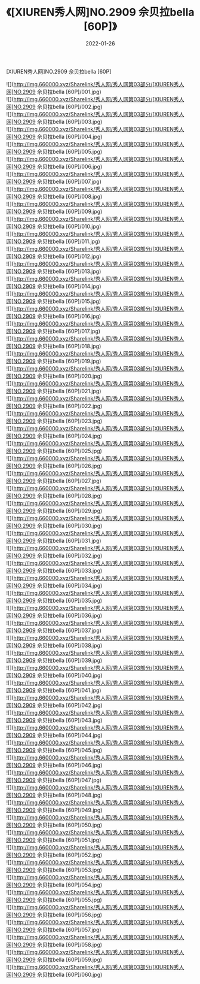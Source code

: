 ﻿---
layout: post
title:  《[XIUREN秀人网]NO.2909 佘贝拉bella [60P]》
date:   2022-01-26
img: http://img.660000.xyz/Sharelink/秀人网/秀人网第03部分/[XIUREN秀人网]NO.2909 佘贝拉bella [60P]/000.jpg
categories: [美女, 清纯, 唯美]
---

[XIUREN秀人网]NO.2909 佘贝拉bella [60P]

 ![](http://img.660000.xyz/Sharelink/秀人网/秀人网第03部分/[XIUREN秀人网]NO.2909 佘贝拉bella [60P]/001.jpg) <br>![](http://img.660000.xyz/Sharelink/秀人网/秀人网第03部分/[XIUREN秀人网]NO.2909 佘贝拉bella [60P]/002.jpg) <br>![](http://img.660000.xyz/Sharelink/秀人网/秀人网第03部分/[XIUREN秀人网]NO.2909 佘贝拉bella [60P]/003.jpg) <br>![](http://img.660000.xyz/Sharelink/秀人网/秀人网第03部分/[XIUREN秀人网]NO.2909 佘贝拉bella [60P]/004.jpg) <br>![](http://img.660000.xyz/Sharelink/秀人网/秀人网第03部分/[XIUREN秀人网]NO.2909 佘贝拉bella [60P]/005.jpg) <br>![](http://img.660000.xyz/Sharelink/秀人网/秀人网第03部分/[XIUREN秀人网]NO.2909 佘贝拉bella [60P]/006.jpg) <br>![](http://img.660000.xyz/Sharelink/秀人网/秀人网第03部分/[XIUREN秀人网]NO.2909 佘贝拉bella [60P]/007.jpg) <br>![](http://img.660000.xyz/Sharelink/秀人网/秀人网第03部分/[XIUREN秀人网]NO.2909 佘贝拉bella [60P]/008.jpg) <br>![](http://img.660000.xyz/Sharelink/秀人网/秀人网第03部分/[XIUREN秀人网]NO.2909 佘贝拉bella [60P]/009.jpg) <br>![](http://img.660000.xyz/Sharelink/秀人网/秀人网第03部分/[XIUREN秀人网]NO.2909 佘贝拉bella [60P]/010.jpg) <br>![](http://img.660000.xyz/Sharelink/秀人网/秀人网第03部分/[XIUREN秀人网]NO.2909 佘贝拉bella [60P]/011.jpg) <br>![](http://img.660000.xyz/Sharelink/秀人网/秀人网第03部分/[XIUREN秀人网]NO.2909 佘贝拉bella [60P]/012.jpg) <br>![](http://img.660000.xyz/Sharelink/秀人网/秀人网第03部分/[XIUREN秀人网]NO.2909 佘贝拉bella [60P]/013.jpg) <br>![](http://img.660000.xyz/Sharelink/秀人网/秀人网第03部分/[XIUREN秀人网]NO.2909 佘贝拉bella [60P]/014.jpg) <br>![](http://img.660000.xyz/Sharelink/秀人网/秀人网第03部分/[XIUREN秀人网]NO.2909 佘贝拉bella [60P]/015.jpg) <br>![](http://img.660000.xyz/Sharelink/秀人网/秀人网第03部分/[XIUREN秀人网]NO.2909 佘贝拉bella [60P]/016.jpg) <br>![](http://img.660000.xyz/Sharelink/秀人网/秀人网第03部分/[XIUREN秀人网]NO.2909 佘贝拉bella [60P]/017.jpg) <br>![](http://img.660000.xyz/Sharelink/秀人网/秀人网第03部分/[XIUREN秀人网]NO.2909 佘贝拉bella [60P]/018.jpg) <br>![](http://img.660000.xyz/Sharelink/秀人网/秀人网第03部分/[XIUREN秀人网]NO.2909 佘贝拉bella [60P]/019.jpg) <br>![](http://img.660000.xyz/Sharelink/秀人网/秀人网第03部分/[XIUREN秀人网]NO.2909 佘贝拉bella [60P]/020.jpg) <br>![](http://img.660000.xyz/Sharelink/秀人网/秀人网第03部分/[XIUREN秀人网]NO.2909 佘贝拉bella [60P]/021.jpg) <br>![](http://img.660000.xyz/Sharelink/秀人网/秀人网第03部分/[XIUREN秀人网]NO.2909 佘贝拉bella [60P]/022.jpg) <br>![](http://img.660000.xyz/Sharelink/秀人网/秀人网第03部分/[XIUREN秀人网]NO.2909 佘贝拉bella [60P]/023.jpg) <br>![](http://img.660000.xyz/Sharelink/秀人网/秀人网第03部分/[XIUREN秀人网]NO.2909 佘贝拉bella [60P]/024.jpg) <br>![](http://img.660000.xyz/Sharelink/秀人网/秀人网第03部分/[XIUREN秀人网]NO.2909 佘贝拉bella [60P]/025.jpg) <br>![](http://img.660000.xyz/Sharelink/秀人网/秀人网第03部分/[XIUREN秀人网]NO.2909 佘贝拉bella [60P]/026.jpg) <br>![](http://img.660000.xyz/Sharelink/秀人网/秀人网第03部分/[XIUREN秀人网]NO.2909 佘贝拉bella [60P]/027.jpg) <br>![](http://img.660000.xyz/Sharelink/秀人网/秀人网第03部分/[XIUREN秀人网]NO.2909 佘贝拉bella [60P]/028.jpg) <br>![](http://img.660000.xyz/Sharelink/秀人网/秀人网第03部分/[XIUREN秀人网]NO.2909 佘贝拉bella [60P]/029.jpg) <br>![](http://img.660000.xyz/Sharelink/秀人网/秀人网第03部分/[XIUREN秀人网]NO.2909 佘贝拉bella [60P]/030.jpg) <br>![](http://img.660000.xyz/Sharelink/秀人网/秀人网第03部分/[XIUREN秀人网]NO.2909 佘贝拉bella [60P]/031.jpg) <br>![](http://img.660000.xyz/Sharelink/秀人网/秀人网第03部分/[XIUREN秀人网]NO.2909 佘贝拉bella [60P]/032.jpg) <br>![](http://img.660000.xyz/Sharelink/秀人网/秀人网第03部分/[XIUREN秀人网]NO.2909 佘贝拉bella [60P]/033.jpg) <br>![](http://img.660000.xyz/Sharelink/秀人网/秀人网第03部分/[XIUREN秀人网]NO.2909 佘贝拉bella [60P]/034.jpg) <br>![](http://img.660000.xyz/Sharelink/秀人网/秀人网第03部分/[XIUREN秀人网]NO.2909 佘贝拉bella [60P]/035.jpg) <br>![](http://img.660000.xyz/Sharelink/秀人网/秀人网第03部分/[XIUREN秀人网]NO.2909 佘贝拉bella [60P]/036.jpg) <br>![](http://img.660000.xyz/Sharelink/秀人网/秀人网第03部分/[XIUREN秀人网]NO.2909 佘贝拉bella [60P]/037.jpg) <br>![](http://img.660000.xyz/Sharelink/秀人网/秀人网第03部分/[XIUREN秀人网]NO.2909 佘贝拉bella [60P]/038.jpg) <br>![](http://img.660000.xyz/Sharelink/秀人网/秀人网第03部分/[XIUREN秀人网]NO.2909 佘贝拉bella [60P]/039.jpg) <br>![](http://img.660000.xyz/Sharelink/秀人网/秀人网第03部分/[XIUREN秀人网]NO.2909 佘贝拉bella [60P]/040.jpg) <br>![](http://img.660000.xyz/Sharelink/秀人网/秀人网第03部分/[XIUREN秀人网]NO.2909 佘贝拉bella [60P]/041.jpg) <br>![](http://img.660000.xyz/Sharelink/秀人网/秀人网第03部分/[XIUREN秀人网]NO.2909 佘贝拉bella [60P]/042.jpg) <br>![](http://img.660000.xyz/Sharelink/秀人网/秀人网第03部分/[XIUREN秀人网]NO.2909 佘贝拉bella [60P]/043.jpg) <br>![](http://img.660000.xyz/Sharelink/秀人网/秀人网第03部分/[XIUREN秀人网]NO.2909 佘贝拉bella [60P]/044.jpg) <br>![](http://img.660000.xyz/Sharelink/秀人网/秀人网第03部分/[XIUREN秀人网]NO.2909 佘贝拉bella [60P]/045.jpg) <br>![](http://img.660000.xyz/Sharelink/秀人网/秀人网第03部分/[XIUREN秀人网]NO.2909 佘贝拉bella [60P]/046.jpg) <br>![](http://img.660000.xyz/Sharelink/秀人网/秀人网第03部分/[XIUREN秀人网]NO.2909 佘贝拉bella [60P]/047.jpg) <br>![](http://img.660000.xyz/Sharelink/秀人网/秀人网第03部分/[XIUREN秀人网]NO.2909 佘贝拉bella [60P]/048.jpg) <br>![](http://img.660000.xyz/Sharelink/秀人网/秀人网第03部分/[XIUREN秀人网]NO.2909 佘贝拉bella [60P]/049.jpg) <br>![](http://img.660000.xyz/Sharelink/秀人网/秀人网第03部分/[XIUREN秀人网]NO.2909 佘贝拉bella [60P]/050.jpg) <br>![](http://img.660000.xyz/Sharelink/秀人网/秀人网第03部分/[XIUREN秀人网]NO.2909 佘贝拉bella [60P]/051.jpg) <br>![](http://img.660000.xyz/Sharelink/秀人网/秀人网第03部分/[XIUREN秀人网]NO.2909 佘贝拉bella [60P]/052.jpg) <br>![](http://img.660000.xyz/Sharelink/秀人网/秀人网第03部分/[XIUREN秀人网]NO.2909 佘贝拉bella [60P]/053.jpg) <br>![](http://img.660000.xyz/Sharelink/秀人网/秀人网第03部分/[XIUREN秀人网]NO.2909 佘贝拉bella [60P]/054.jpg) <br>![](http://img.660000.xyz/Sharelink/秀人网/秀人网第03部分/[XIUREN秀人网]NO.2909 佘贝拉bella [60P]/055.jpg) <br>![](http://img.660000.xyz/Sharelink/秀人网/秀人网第03部分/[XIUREN秀人网]NO.2909 佘贝拉bella [60P]/056.jpg) <br>![](http://img.660000.xyz/Sharelink/秀人网/秀人网第03部分/[XIUREN秀人网]NO.2909 佘贝拉bella [60P]/057.jpg) <br>![](http://img.660000.xyz/Sharelink/秀人网/秀人网第03部分/[XIUREN秀人网]NO.2909 佘贝拉bella [60P]/058.jpg) <br>![](http://img.660000.xyz/Sharelink/秀人网/秀人网第03部分/[XIUREN秀人网]NO.2909 佘贝拉bella [60P]/059.jpg) <br>![](http://img.660000.xyz/Sharelink/秀人网/秀人网第03部分/[XIUREN秀人网]NO.2909 佘贝拉bella [60P]/060.jpg) <br>